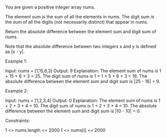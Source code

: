 You are given a positive integer array nums.


The element sum is the sum of all the elements in nums.
The digit sum is the sum of all the digits (not necessarily distinct) that
appear in nums.


Return the absolute difference between the element sum and digit sum of
nums.

Note that the absolute difference between two integers x and y is defined as
|x - y|.


Example 1:


Input: nums = [1,15,6,3]
Output: 9
Explanation: 
The element sum of nums is 1 + 15 + 6 + 3 = 25.
The digit sum of nums is 1 + 1 + 5 + 6 + 3 = 16.
The absolute difference between the element sum and digit sum is |25 - 16| =
9.


Example 2:


Input: nums = [1,2,3,4]
Output: 0
Explanation:
The element sum of nums is 1 + 2 + 3 + 4 = 10.
The digit sum of nums is 1 + 2 + 3 + 4 = 10.
The absolute difference between the element sum and digit sum is |10 - 10| =
0.



Constraints:


1 <= nums.length <= 2000
1 <= nums[i] <= 2000




